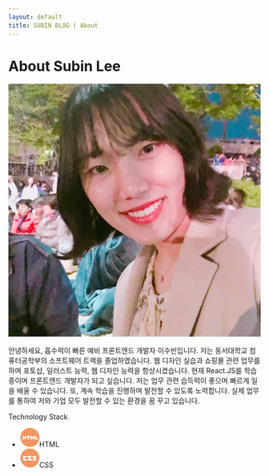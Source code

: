 ```yaml
---
layout: default
title: SUBIN BLOG | About
---
```


<div class="post">
	<h1 class="pageTitle">About Subin Lee</h1>
	<article>
	<div class="profile_img">
		<img src="/assets/img/profile.jpg">
	</div>
	<div class="profile_script">
		<p>안녕하세요, 흡수력이 빠른 예비 프론트엔드 개발자 이수빈입니다. 저는 동서대학교 컴퓨터공학부의 소프트웨어 트랙을 졸업하였습니다. 웹 디자인 실습과 쇼핑몰 관련 업무를 하며 포토샵, 일러스트 능력, 웹 디자인 능력을 항샹시켰습니다. 현재 React.JS를 학습중이며 프론트엔드 개발자가 되고 싶습니다. 저는 업무 관련 습득력이 좋으며 빠르게 일을 배울 수 있습니다. 또, 계속 학습을 진행하며 발전할 수 있도록 노력합니다. 실제 업무를 통하여 저와 기업 모두 발전할 수 있는 환경을 꿈 꾸고 있습니다.</p>
	</div>
	</article>
	<span class="smailTitle">Technology Stack</span>
	<ul>
		<li class="abil"><img src="/assets/img/img1.png">HTML</li>
		<li class="abil"><img src="/assets/img/img2.png">CSS</li>
  	</ul>
</div>
